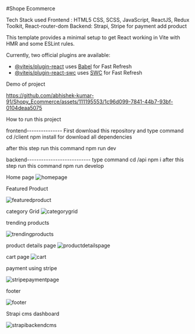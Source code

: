 #Shope Ecommerce 

Tech Stack used 
Frontend : HTML5 CSS, SCSS, JavaScript, ReactJS, Redux Toolkit, React-router-dom
Backend: Strapi, Stripe for payment add product

This template provides a minimal setup to get React working in Vite with HMR and some ESLint rules.

Currently, two official plugins are available:

- [@vitejs/plugin-react](https://github.com/vitejs/vite-plugin-react/blob/main/packages/plugin-react/README.md) uses [Babel](https://babeljs.io/) for Fast Refresh
- [@vitejs/plugin-react-swc](https://github.com/vitejs/vite-plugin-react-swc) uses [SWC](https://swc.rs/) for Fast Refresh

Demo of project 


https://github.com/abhishek-kumar-91/Shopy_Ecommerce/assets/111195553/1c96d099-7841-44b7-93bf-0104deaa5075


How to run this project

frontend---------------
First download this repository and type command cd /client
npm install for download all dependencies

after this step run this command npm run dev

backend---------------------------
type command cd /api
npm i
after this step run this command npm run develop

Home page
![homepage](https://github.com/abhishek-kumar-91/Shopy_Ecommerce/assets/111195553/937ba31c-a0ca-4347-9fd7-8bffb1ba35d8)



Featured Product

![featuredproduct](https://github.com/abhishek-kumar-91/Shopy_Ecommerce/assets/111195553/d7875c55-7f72-45f1-8aab-cbc19de90f50)

category Grid
![categorygrid](https://github.com/abhishek-kumar-91/Shopy_Ecommerce/assets/111195553/9b7848ad-c0c7-4b07-95c7-2390d3b3e434)


trending products

![trendingproducts](https://github.com/abhishek-kumar-91/Shopy_Ecommerce/assets/111195553/11207e01-58b0-4d4d-9db8-662dc55c14ef)

product details page
![productdetailspage](https://github.com/abhishek-kumar-91/Shopy_Ecommerce/assets/111195553/e8145d44-8dd9-4198-9056-f6ac10b11d96)


cart page
![cart](https://github.com/abhishek-kumar-91/Shopy_Ecommerce/assets/111195553/a83e07fc-18be-480d-94c0-9cb784d539ef)


payment using stripe

![stripepaymentpage](https://github.com/abhishek-kumar-91/Shopy_Ecommerce/assets/111195553/cf858002-9ada-469d-aa4a-919caa38c15c)

footer

![footer](https://github.com/abhishek-kumar-91/Shopy_Ecommerce/assets/111195553/92833e15-1ddb-4913-8840-85059b011d36)

Strapi cms dashboard

![strapibackendcms](https://github.com/abhishek-kumar-91/Shopy_Ecommerce/assets/111195553/a26724c1-38fa-48a3-8256-deabf0aa934e)

